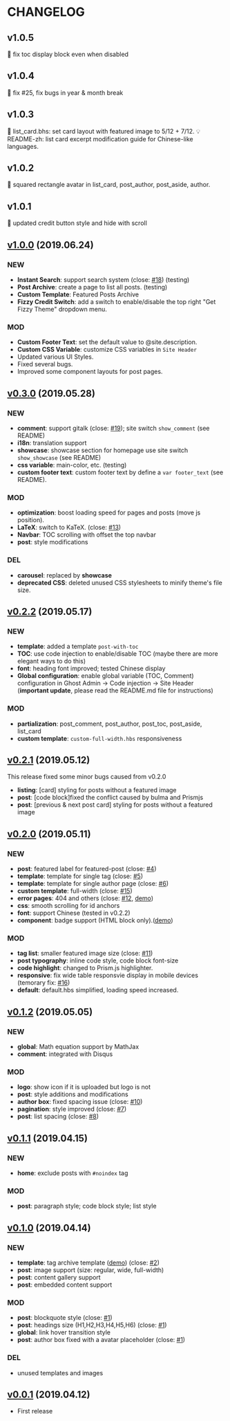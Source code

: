 # CHANGELOG

## v1.0.5
🐛 fix toc display block even when disabled

## v1.0.4
🐛 fix #25, fix bugs in year & month break

## v1.0.3
💄 list_card.bhs: set card layout with featured image to 5/12 + 7/12.
💡 README-zh: list card excerpt modification guide for Chinese-like languages.

## v1.0.2
🐛 squared rectangle avatar in list_card, post_author, post_aside, author.

## v1.0.1
💄 updated credit button style and hide with scroll

## [v1.0.0](https://github.com/huangyuzhang/Fizzy-Theme/releases/tag/v1.0.0) (2019.06.24)
### NEW
- **Instant Search**: support search system (close: [#18](../../issues/18)) (testing)
- **Post Archive**: create a page to list all posts. (testing)
- **Custom Template**: Featured Posts Archive
- **Fizzy Credit Switch**: add a switch to enable/disable the top right "Get Fizzy Theme" dropdown menu.

### MOD
- **Custom Footer Text**: set the default value to @site.description.
- **Custom CSS Variable**: customize CSS variables in `Site Header`
- Updated various UI Styles.
- Fixed several bugs.
- Improved some component layouts for post pages.

## [v0.3.0](https://github.com/huangyuzhang/Fizzy-Theme/releases/tag/v0.3.0) (2019.05.28)
### NEW
- **comment**: support gitalk (close: [#19](../../issues/19)); site switch `show_comment` (see README)
- **i18n**: translation support
- **showcase**: showcase section for homepage use site switch `show_showcase` (see README)
- **css variable**: main-color, etc. (testing)
- **custom footer text**: custom footer text by define a `var footer_text` (see README).

### MOD
- **optimization**: boost loading speed for pages and posts (move js position).
- **LaTeX**: switch to KaTeX. (close: [#13](../../issues/13))
- **Navbar**: TOC scrolling with offset the top navbar
- **post**: style modifications

### DEL
- **carousel**: replaced by **showcase**
- **deprecated CSS**: deleted unused CSS stylesheets to minify theme's file size.

## [v0.2.2](https://github.com/huangyuzhang/Fizzy-Theme/releases/tag/v0.2.2) (2019.05.17)
### NEW
- **template**: added a template `post-with-toc`
- **TOC**: use code injection to enable/disable TOC (maybe there are more elegant ways to do this)
- **font**: heading font improved; tested Chinese display
- **Global configuration**: enable global variable (TOC, Comment) configuration in Ghost Admin -> Code injection -> Site Header (**important update**, please read the README.md file for instructions)

### MOD
- **partialization**: post_comment, post_author, post_toc, post_aside, list_card
- **custom template**: `custom-full-width.hbs` responsiveness

## [v0.2.1](https://github.com/huangyuzhang/Fizzy-Theme/releases/tag/v0.2.1) (2019.05.12)
This release fixed some minor bugs caused from v0.2.0
- **listing**: [card] styling for posts without a featured image
- **post**: [code block]fixed the conflict caused by bulma and Prismjs
- **post**: [previous & next post card] styling for posts without a featured image

## [v0.2.0](https://github.com/huangyuzhang/Fizzy-Theme/releases/tag/v0.2.0) (2019.05.11)
### NEW
- **post**: featured label for featured-post (close: [#4](../../issues/4))
- **template**: template for single tag (close: [#5](../../issues/5))
- **template**: template for single author page (close: [#6](../../issues/6))
- **custom template**: full-width (close: [#15](../../issues/15))
- **error pages**: 404 and others (close: [#12](../../issues/12), [demo](https://fizzy.cc/404/))
- **css**: smooth scrolling for id anchors
- **font**: support Chinese (tested in v0.2.2)
- **component**: badge support (HTML block only).([demo](https://fizzy.cc/fizzy-theme/#badge))

### MOD
- **tag list**: smaller featured image size (close: [#11](../../issues/11))
- **post typography**: inline code style, code block font-size
- **code highlight**: changed to Prism.js highlighter.
- **responsive**: fix wide table responsvie display in mobile devices (temorary fix: [#16](../../issues/16))
- **default**: default.hbs simplified, loading speed increased.

## [v0.1.2](https://github.com/huangyuzhang/Fizzy-Theme/releases/tag/v0.1.2) (2019.05.05)
### NEW
- **global**: Math equation support by MathJax
- **comment**: integrated with Disqus

### MOD
- **logo**: show icon if it is uploaded but logo is not
- **post**: style additions and modifications
- **author box**: fixed spacing issue (close: [#10](../../issues/10))
- **pagination**: style improved (close: [#7](../../issues/7))
- **post**: list spacing (close: [#8](../../issues/8))

## [v0.1.1](https://github.com/huangyuzhang/Fizzy-Theme/releases/tag/v0.1.1) (2019.04.15)
### NEW
- **home**: exclude posts with `#noindex` tag
### MOD 
- **post**: paragraph style; code block style; list style

## [v0.1.0](https://github.com/huangyuzhang/Fizzy-Theme/releases/tag/v0.1.0) (2019.04.14)
### NEW
- **template**: tag archive template ([demo](https://fizzy.cc/tag/)) (close: [#2](../../issues/2))
- **post**: image support (size: regular, wide, full-width)
- **post**: content gallery support
- **post**: embedded content support
### MOD 
- **post**: blockquote style (close: [#1](../../issues/1))
- **post**: headings size (H1,H2,H3,H4,H5,H6) (close: [#1](../../issues/1))
- **global**: link hover transition style
- **post**: author box fixed with a avatar placeholder (close: [#1](../../issues/1))
### DEL
- unused templates and images

## [v0.0.1](https://github.com/huangyuzhang/Fizzy-Theme/releases/tag/v0.0.1) (2019.04.12)
- First release
